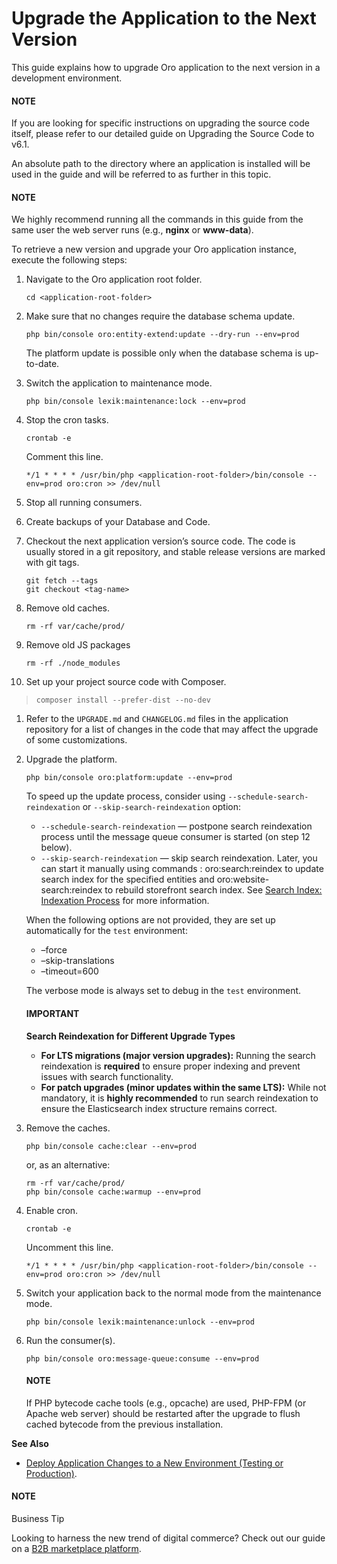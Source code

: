 <a id="index-0"></a>

<a id="upgrade-application"></a>

<a id="upgrade"></a>

# Upgrade the Application to the Next Version

This guide explains how to upgrade Oro application to the next version in a development environment.

#### NOTE
If you are looking for specific instructions on upgrading the source code itself, please refer to our detailed guide on Upgrading the Source Code to v6.1.

An absolute path to the directory where an application is installed will be used in the guide and will
be referred to as **<application-root-folder>** further in this topic.

#### NOTE
We highly recommend running all the commands in this guide from the same user the web server runs (e.g., **nginx** or **www-data**).

To retrieve a new version and upgrade your Oro application instance, execute the following steps:

1. Navigate to the Oro application root folder.
   ```none
   cd <application-root-folder>
   ```
2. Make sure that no changes require the database schema update.
   ```none
   php bin/console oro:entity-extend:update --dry-run --env=prod
   ```

   The platform update is possible only when the database schema is up-to-date.
3. Switch the application to maintenance mode.
   ```none
   php bin/console lexik:maintenance:lock --env=prod
   ```
4. Stop the cron tasks.
   ```none
   crontab -e
   ```

   Comment this line.
   ```text
   */1 * * * * /usr/bin/php <application-root-folder>/bin/console --env=prod oro:cron >> /dev/null
   ```
5. Stop all running consumers.
6. Create backups of your Database and Code.
7. Checkout the next application version’s source code. The code is usually stored in a git repository, and stable release versions are marked with git tags.
   ```none
   git fetch --tags
   git checkout <tag-name>
   ```
8. Remove old caches.
   ```none
   rm -rf var/cache/prod/
   ```
9. Remove old JS packages
   ```none
   rm -rf ./node_modules
   ```
10. Set up your project source code with Composer.

> ```none
> composer install --prefer-dist --no-dev
> ```
1. Refer to the `UPGRADE.md` and `CHANGELOG.md` files in the application repository for a list of changes in the code that
   may affect the upgrade of some customizations.
2. Upgrade the platform.
   ```none
   php bin/console oro:platform:update --env=prod
   ```

   To speed up the update process, consider using `--schedule-search-reindexation` or `--skip-search-reindexation` option:
   * `--schedule-search-reindexation` — postpone search reindexation process until the message queue consumer is started (on step 12 below).
   * `--skip-search-reindexation` — skip search reindexation. Later, you can start it manually using commands
     : oro:search:reindex to update search index for the specified entities and oro:website-search:reindex to rebuild storefront search index. See [Search Index: Indexation Process](../architecture/tech-stack/search/index.md#search-index-overview-indexation-process) for more information.

   When the following options are not provided, they are set up automatically for the `test` environment:
   * –force
   * –skip-translations
   * –timeout=600

   The verbose mode is always set to debug in the `test` environment.

   #### IMPORTANT
   **Search Reindexation for Different Upgrade Types**
   * **For LTS migrations (major version upgrades):** Running the search reindexation is **required** to ensure proper indexing and prevent issues with search functionality.
   * **For patch upgrades (minor updates within the same LTS):** While not mandatory, it is **highly recommended** to run search reindexation to ensure the Elasticsearch index structure remains correct.
3. Remove the caches.
   ```none
   php bin/console cache:clear --env=prod
   ```

   or, as an alternative:
   ```none
   rm -rf var/cache/prod/
   php bin/console cache:warmup --env=prod
   ```
4. Enable cron.
   ```none
   crontab -e
   ```

   Uncomment this line.
   ```text
   */1 * * * * /usr/bin/php <application-root-folder>/bin/console --env=prod oro:cron >> /dev/null
   ```
5. Switch your application back to the normal mode from the maintenance mode.
   ```none
   php bin/console lexik:maintenance:unlock --env=prod
   ```
6. Run the consumer(s).
   ```none
   php bin/console oro:message-queue:consume --env=prod
   ```

   #### NOTE
   If PHP bytecode cache tools (e.g., opcache) are used, PHP-FPM (or Apache web server) should be restarted after the upgrade to flush cached bytecode from the previous installation.

**See Also**

* [Deploy Application Changes to a New Environment (Testing or Production)](deploy-the-update.md#deploy-the-update).

#### NOTE
Business Tip

Looking to harness the new trend of digital commerce? Check out our guide on a <a href="https://oroinc.com/oromarketplace/b2b-marketplace/" target="_blank">B2B marketplace platform</a>.
<!-- Frontend -->
